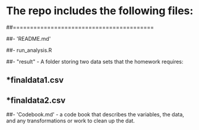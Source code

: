 # The repo includes the following files:
##=========================================

##- 'README.md'

##- run_analysis.R

##- "result" - A folder storing two data sets that the homework requires:

## *finaldata1.csv
## *finaldata2.csv

##- 'Codebook.md' - a code book that describes the variables, the data, and any transformations or work to clean up the dat.
